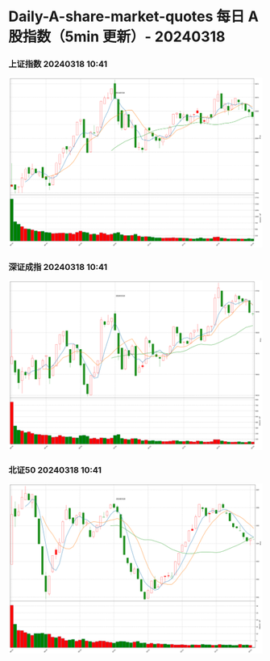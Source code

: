 
# Daily-A-share-market-quotes 每日 A 股指数（5min 更新）- 20240318

### 上证指数 20240318 10:41
![](./fig/2024/3/20240318-sh000001.png)

### 深证成指 20240318 10:41
![](./fig/2024/3/20240318-sz399001.png)

### 北证50 20240318 10:41
![](./fig/2024/3/20240318-bj899050.png)
